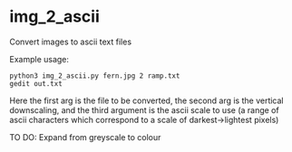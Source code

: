 # img_2_ascii
Convert images to ascii text files

Example usage:

```shell
python3 img_2_ascii.py fern.jpg 2 ramp.txt
gedit out.txt
```

Here the first arg is the file to be converted, the second arg is the vertical downscaling, and the 
third argument is the ascii scale to use (a range of ascii characters which correspond to a scale of darkest->lightest pixels)

TO DO:
Expand from greyscale to colour
